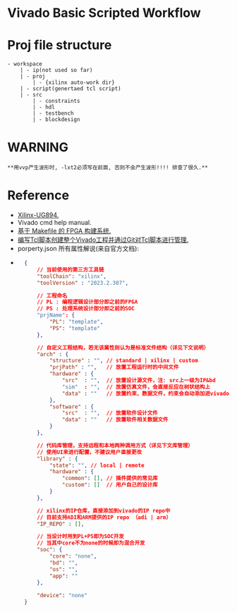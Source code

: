 # Vivado Basic Scripted Workflow

# Proj file structure

    - workspace
        | - ip(not used so far)
        | - proj
            | - {xilinx auto-work dir}
        | - script(genertaed tcl script)
        | - src
            | - constraints
            | - hdl
            | - testbench
            | - blockdesign

# WARNING

    **用vvp产生波形时, -lxt2必须写在前面, 否则不会产生波形!!!! 排查了很久.**

# Reference

- [Xilinx-UG894.](https://www.xilinx.com/support/documents/sw_manuals/xilinx2022_2/ug894-vivado-tcl-scripting.pdf)
- Vivado cmd help manual.
- [基于 Makefile 的 FPGA 构建系统.](https://blog.csdn.net/qq_36525177/article/details/135377399)
- [编写Tcl脚本创建整个Vivado工程并通过Git对Tcl脚本进行管理.](https://blog.csdn.net/m0_73063250/article/details/130096267)
- porperty.json 所有属性解说(来自官方文档):
- ```json
    {
        // 当前使用的第三方工具链
        "toolChain": "xilinx", 
        "toolVersion" : "2023.2.307",

        // 工程命名 
        // PL : 编程逻辑设计部分即之前的FPGA
        // PS : 处理系统设计部分即之前的SOC
        "prjName": {
            "PL": "template",
            "PS": "template"
        },

        // 自定义工程结构，若无该属性则认为是标准文件结构（详见下文说明）
        "arch" : {
            "structure" : "", // standard | xilinx | custom
            "prjPath" : "",   // 放置工程运行时的中间文件
            "hardware" : {    
                "src"  : "",  // 放置设计源文件，注: src上一级为IP&bd
                "sim"  : "",  // 放置仿真文件，会直接反应在树状结构上
                "data" : ""   // 放置约束、数据文件，约束会自动添加进vivado工程
            },
            "software" : {
                "src"  : "",  // 放置软件设计文件
                "data" : ""   // 放置软件相关数据文件
            }
        },

        // 代码库管理，支持远程和本地两种调用方式（详见下文库管理）
        // 使用UI来进行配置，不建议用户直接更改
        "library" : {
            "state": "", // local | remote
            "hardware" : {
                "common": [], // 插件提供的常见库
                "custom": []  // 用户自己的设计库
            }
        },

        // xilinx的IP仓库，直接添加到vivado的IP repo中
        // 目前支持ADI和ARM提供的IP repo （adi | arm）
        "IP_REPO" : [],

        // 当设计时用到PL+PS即为SOC开发
        // 当其中core不为none的时候即为混合开发
        "soc": {
            "core": "none",
            "bd": "",
            "os": "",
            "app": ""
        },
        
        "device": "none"
    }
```

